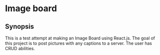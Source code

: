 # Image board

## Synopsis

This is a test attempt at making an Image Board using React.js. The goal of this project is to post pictures with any captions to a server. The user has CRUD abilities.

